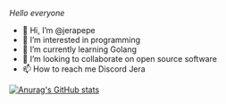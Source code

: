 <em>Hello everyone</em>

- 👋 Hi, I’m @jerapepe
- 👀 I’m interested in programming
- 🌱 I’m currently learning Golang
- 💞️ I’m looking to collaborate on open source software
- 📫 How to reach me Discord Jera


[![Anurag's GitHub stats](https://github-readme-stats.vercel.app/api?username=jerapepe)](https://github.com/anuraghazra/github-readme-stats)
